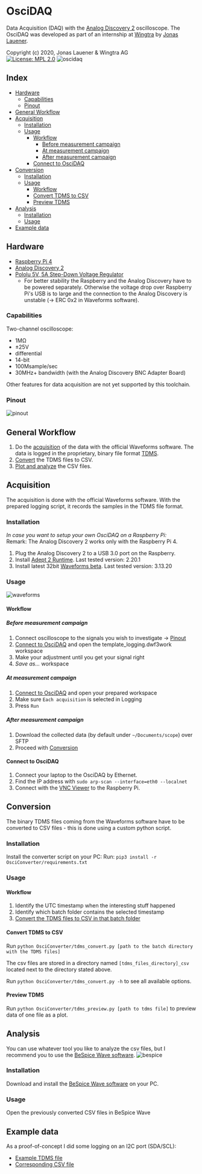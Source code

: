# OsciDAQ
Data Acquisition (DAQ) with the [Analog Discovery 2](https://store.digilentinc.com/analog-discovery-2-100msps-usb-oscilloscope-logic-analyzer-and-variable-power-supply/) oscilloscope. The OsciDAQ was developed as part of an internship at [Wingtra](https://wingtra.com/) by [Jonas Lauener](https://www.jolau.ch/).  

Copyright (c) 2020, Jonas Lauener & Wingtra AG\
[![License: MPL 2.0](https://img.shields.io/badge/License-MPL%202.0-brightgreen.svg)](https://opensource.org/licenses/MPL-2.0)
![oscidaq](docs/oscidaq.jpg)

## Index
- [Hardware](#hardware)
  * [Capabilities](#capabilities)
  * [Pinout](#pinout)
- [General Workflow](#general-workflow)
- [Acquisition](#acquisition)
  * [Installation](#installation)
  * [Usage](#usage)
    + [Workflow](#workflow)
      - [Before measurement campaign](#before-measurement-campaign)
      - [At measurement campaign](#at-measurement-campaign)
      - [After measurement campaign](#after-measurement-campaign)
    + [Connect to OsciDAQ](#connect-to-oscidaq)
- [Conversion](#conversion)
  * [Installation](#installation-1)
  * [Usage](#usage-1)
    + [Workflow](#workflow-1)
    + [Convert TDMS to CSV](#convert-tdms-to-csv)
    + [Preview TDMS](#preview-tdms)
- [Analysis](#analysis)
  * [Installation](#installation-2)
  * [Usage](#usage-2)
- [Example data](#example-data)

## Hardware
- [Raspberry Pi 4](https://www.raspberrypi.org/products/raspberry-pi-4-model-b/)
- [Analog Discovery 2](https://store.digilentinc.com/analog-discovery-2-100msps-usb-oscilloscope-logic-analyzer-and-variable-power-supply/)
- [Pololu 5V, 5A Step-Down Voltage Regulator](https://www.pololu.com/product/2851/specs) 
    - For better stability the Raspberry and the Analog Discovery have to be powered separately. Otherwise the voltage drop over Raspberry Pi's USB is to large and the connection to the Analog Discovery is unstable (→ ERC 0x2 in Waveforms software).

### Capabilities 
Two-channel oscilloscope:
- 1MΩ
- ±25V
- differential
- 14-bit
- 100Msample/sec
- 30MHz+ bandwidth (with the Analog Discovery BNC Adapter Board)

Other features for data acquisition are not yet supported by this toolchain.

### Pinout
![pinout](docs/analogdiscovery2-pinout-600.png)

## General Workflow
1. Do the [acquisition](#acquisition) of the data with the official Waveforms software. The data is logged in the proprietary, binary file format [TDMS](https://www.ni.com/en-us/support/documentation/supplemental/06/the-ni-tdms-file-format.html).
2. [Convert](#conversion) the TDMS files to CSV.
3. [Plot and analyze](#analysis) the CSV files.

## Acquisition
The acquisition is done with the official Waveforms software. With the prepared logging script, it records the samples in the TDMS file format.

### Installation
_In case you want to setup your own OsciDAQ on a Raspberry Pi:_ \
Remark: The Analog Discovery 2 works only with the Raspberry Pi 4.

1. Plug the Analog Discovery 2 to a USB 3.0 port on the Raspberry.
2. Install [Adept 2 Runtime](https://mautic.digilentinc.com/adept-runtime-download). Last tested version: 2.20.1 
3. Install latest 32bit [Waveforms beta](https://forum.digilentinc.com/topic/8908-waveforms-beta-download/). Last tested version: 3.13.20 

### Usage
![waveforms](docs/waveforms.png)

#### Workflow
##### Before measurement campaign
1. Connect oscilloscope to the signals you wish to investigate → [Pinout](#pinout)
2. [Connect to OsciDAQ](#connect-to-oscidaq) and open the template_logging.dwf3work workspace
3. Make your adjustment until you get your signal right
4. _Save as..._ workspace

##### At measurement campaign
1. [Connect to OsciDAQ](#connect-to-oscidaq) and open your prepared workspace
2. Make sure `Each acquisition` is selected in Logging
3. Press `Run`

##### After measurement campaign
1. Download the collected data (by default under `~/Documents/scope`) over SFTP
2. Proceed with [Conversion](#conversion) 

#### Connect to OsciDAQ
1. Connect your laptop to the OsciDAQ by Ethernet. 
2. Find the IP address with `sudo arp-scan --interface=eth0 --localnet`
3. Connect with the [VNC Viewer](https://www.realvnc.com/de/connect/download/viewer/) to the Raspberry Pi.

## Conversion
The binary TDMS files coming from the Waveforms software have to be converted to CSV files - this is done using a custom python script.

### Installation
Install the converter script on your PC:
Run: `pip3 install -r OsciConverter/requirements.txt`

### Usage
#### Workflow
1. Identify the UTC timestamp when the interesting stuff happened
2. Identify which batch folder contains the selected timestamp
3. [Convert the TDMS files to CSV in that batch folder](#convert-tdms-to-csv)

#### Convert TDMS to CSV
Run `python OsciConverter/tdms_convert.py [path to the batch directory with the TDMS files]`

The csv files are stored in a directory named `[tdms_files_directory]_csv` located next to the directory stated above.

Run `python OsciConverter/tdms_convert.py -h` to see all available options.

#### Preview TDMS
Run `python OsciConverter/tdms_preview.py [path to tdms file]` to preview data of one file as a plot.

## Analysis
You can use whatever tool you like to analyze the csv files, but I recommend you to use the [BeSpice Wave software](http://www.analogflavor.com/en/bespice/downloads/).
![bespice](docs/bespice_screenshot.png)

### Installation
Download and install the [BeSpice Wave software](http://www.analogflavor.com/en/bespice/downloads/) on your PC.

### Usage
Open the previously converted CSV files in BeSpice Wave

## Example data
As a proof-of-concept I did some logging on an I2C port (SDA/SCL):
- [Example TDMS file](docs/acq_0002001_2020-05-12T13_21_35.874.tdms)
- [Corresponding CSV file](docs/acq_0002001_2020-05-12T13_21_35.874.csv)
